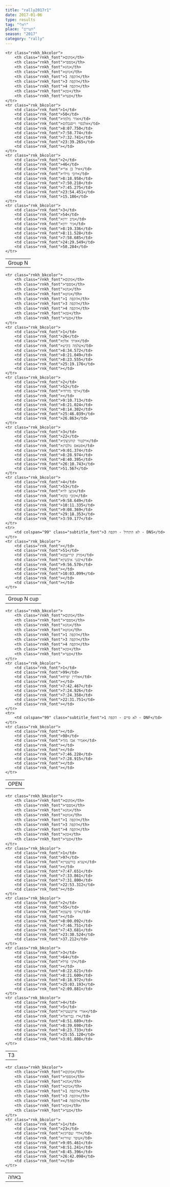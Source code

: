 ```yaml
---
title: "rally2017r1"
date: 2017-01-06
type: results
tag: "ראלי"
place: "חצרים"
season: "2017"
category: "rally"
---
```

<table class="line_color">
    <tr>
        <td colspan="99" class="title_font">Group N</td>
    </tr>

    <tr class="rnkh_bkcolor">
        <th class="rnkh_font">מקום</th>
        <th class="rnkh_font">מספר</th>
        <th class="rnkh_font">נהג</th>
        <th class="rnkh_font">נווט</th>
        <th class="rnkh_font">הקפה 1</th>
        <th class="rnkh_font">הקפה 3</th>
        <th class="rnkh_font">הקפה 4</th>
        <th class="rnkh_font">זמן</th>
        <th class="rnkh_font">פער</th>
    </tr>
    <tr class="rnk_bkcolor">
        <td class="rnk_font">1</td>
        <td class="rnk_font">50</td>
        <td class="rnk_font">אדר מלמד</td>
        <td class="rnk_font">אלכסיי וייסנבלום</td>
        <td class="rnk_font">8:07.750</td>
        <td class="rnk_font">7:58.774</td>
        <td class="rnk_font">7:32.741</td>
        <td class="rnk_font">23:39.265</td>
        <td class="rnk_font"></td>
    </tr>
    <tr class="rnk_bkcolor">
        <td class="rnk_font">2</td>
        <td class="rnk_font">46</td>
        <td class="rnk_font">איל בן ארי</td>
        <td class="rnk_font">דובי מילר</td>
        <td class="rnk_font">8:18.958</td>
        <td class="rnk_font">7:50.218</td>
        <td class="rnk_font">7:45.275</td>
        <td class="rnk_font">23:54.451</td>
        <td class="rnk_font">15.186</td>
    </tr>
    <tr class="rnk_bkcolor">
        <td class="rnk_font">3</td>
        <td class="rnk_font">54</td>
        <td class="rnk_font">נדב ירון</td>
        <td class="rnk_font">ניר ירון</td>
        <td class="rnk_font">8:19.336</td>
        <td class="rnk_font">8:11.528</td>
        <td class="rnk_font">7:58.685</td>
        <td class="rnk_font">24:29.549</td>
        <td class="rnk_font">50.284</td>
    </tr>
</table>
<table class="line_color">
    <tr>
        <td colspan="99" class="title_font">Group N cup</td>
    </tr>

    <tr class="rnkh_bkcolor">
        <th class="rnkh_font">מקום</th>
        <th class="rnkh_font">מספר</th>
        <th class="rnkh_font">נהג</th>
        <th class="rnkh_font">נווט</th>
        <th class="rnkh_font">הקפה 1</th>
        <th class="rnkh_font">הקפה 3</th>
        <th class="rnkh_font">הקפה 4</th>
        <th class="rnkh_font">זמן</th>
        <th class="rnkh_font">פער</th>
    </tr>
    <tr class="rnk_bkcolor">
        <td class="rnk_font">1</td>
        <td class="rnk_font">26</td>
        <td class="rnk_font">איתי אלון</td>
        <td class="rnk_font">שלמה בקיש</td>
        <td class="rnk_font">8:34.572</td>
        <td class="rnk_font">8:21.049</td>
        <td class="rnk_font">8:23.555</td>
        <td class="rnk_font">25:19.176</td>
        <td class="rnk_font"></td>
    </tr>
    <tr class="rnk_bkcolor">
        <td class="rnk_font">2</td>
        <td class="rnk_font">52</td>
        <td class="rnk_font">רפי מזרחי</td>
        <td class="rnk_font"></td>
        <td class="rnk_font">9:10.713</td>
        <td class="rnk_font">8:21.024</td>
        <td class="rnk_font">8:14.302</td>
        <td class="rnk_font">25:46.039</td>
        <td class="rnk_font">26.863</td>
    </tr>
    <tr class="rnk_bkcolor">
        <td class="rnk_font">3</td>
        <td class="rnk_font">22</td>
        <td class="rnk_font">ויקטור קוחניצקי</td>
        <td class="rnk_font">סטאס גולברג</td>
        <td class="rnk_font">9:01.374</td>
        <td class="rnk_font">8:28.974</td>
        <td class="rnk_font">8:40.395</td>
        <td class="rnk_font">26:10.743</td>
        <td class="rnk_font">51.567</td>
    </tr>
    <tr class="rnk_bkcolor">
        <td class="rnk_font">4</td>
        <td class="rnk_font">53</td>
        <td class="rnk_font">ניצן לוי</td>
        <td class="rnk_font">קובי כהן</td>
        <td class="rnk_font">9:58.649</td>
        <td class="rnk_font">10:11.335</td>
        <td class="rnk_font">9:08.369</td>
        <td class="rnk_font">29:18.353</td>
        <td class="rnk_font">3:59.177</td>
    </tr>
    <tr>
        <td colspan="99" class="subtitle_font">לא התחיל - הקפה 3 - DNS</td>
    </tr>
    <tr class="rnk_bkcolor">
        <td class="rnk_font"></td>
        <td class="rnk_font">51</td>
        <td class="rnk_font">מרק קרייצמן</td>
        <td class="rnk_font">יבגני איבשין</td>
        <td class="rnk_font">9:56.578</td>
        <td class="rnk_font"></td>
        <td class="rnk_font">10:03.099</td>
        <td class="rnk_font"></td>
        <td class="rnk_font"></td>
    </tr>
</table>
<table class="line_color">
    <tr>
        <td colspan="99" class="title_font">OPEN</td>
    </tr>

    <tr class="rnkh_bkcolor">
        <th class="rnkh_font">מקום</th>
        <th class="rnkh_font">מספר</th>
        <th class="rnkh_font">נהג</th>
        <th class="rnkh_font">נווט</th>
        <th class="rnkh_font">הקפה 1</th>
        <th class="rnkh_font">הקפה 3</th>
        <th class="rnkh_font">הקפה 4</th>
        <th class="rnkh_font">זמן</th>
        <th class="rnkh_font">פער</th>
    </tr>
    <tr class="rnk_bkcolor">
        <td class="rnk_font">1</td>
        <td class="rnk_font">99</td>
        <td class="rnk_font">אלירן יפרח</td>
        <td class="rnk_font"></td>
        <td class="rnk_font">7:42.467</td>
        <td class="rnk_font">7:24.926</td>
        <td class="rnk_font">7:24.358</td>
        <td class="rnk_font">22:31.751</td>
        <td class="rnk_font"></td>
    </tr>
    <tr>
        <td colspan="99" class="subtitle_font">לא סיים - הקפה 1 - DNF</td>
    </tr>
    <tr class="rnk_bkcolor">
        <td class="rnk_font"></td>
        <td class="rnk_font">98</td>
        <td class="rnk_font">אמיר אבו מוך</td>
        <td class="rnk_font"></td>
        <td class="rnk_font"></td>
        <td class="rnk_font">7:46.228</td>
        <td class="rnk_font">7:28.915</td>
        <td class="rnk_font"></td>
        <td class="rnk_font"></td>
    </tr>
</table>
<table class="line_color">
    <tr>
        <td colspan="99" class="title_font">T3</td>
    </tr>

    <tr class="rnkh_bkcolor">
        <th class="rnkh_font">מקום</th>
        <th class="rnkh_font">מספר</th>
        <th class="rnkh_font">נהג</th>
        <th class="rnkh_font">נווט</th>
        <th class="rnkh_font">הקפה 1</th>
        <th class="rnkh_font">הקפה 3</th>
        <th class="rnkh_font">הקפה 4</th>
        <th class="rnkh_font">זמן</th>
        <th class="rnkh_font">פער</th>
    </tr>
    <tr class="rnk_bkcolor">
        <td class="rnk_font">1</td>
        <td class="rnk_font">97</td>
        <td class="rnk_font">שגיא בורשטיין</td>
        <td class="rnk_font"></td>
        <td class="rnk_font">7:47.651</td>
        <td class="rnk_font">7:33.861</td>
        <td class="rnk_font">7:31.800</td>
        <td class="rnk_font">22:53.312</td>
        <td class="rnk_font"></td>
    </tr>
    <tr class="rnk_bkcolor">
        <td class="rnk_font">2</td>
        <td class="rnk_font">55</td>
        <td class="rnk_font">רוני פישמן</td>
        <td class="rnk_font"></td>
        <td class="rnk_font">8:00.092</td>
        <td class="rnk_font">7:46.751</td>
        <td class="rnk_font">7:43.681</td>
        <td class="rnk_font">23:30.524</td>
        <td class="rnk_font">37.212</td>
    </tr>
    <tr class="rnk_bkcolor">
        <td class="rnk_font">3</td>
        <td class="rnk_font">64</td>
        <td class="rnk_font">דני פרל</td>
        <td class="rnk_font"></td>
        <td class="rnk_font">8:22.621</td>
        <td class="rnk_font">8:21.600</td>
        <td class="rnk_font">8:18.972</td>
        <td class="rnk_font">25:03.193</td>
        <td class="rnk_font">2:09.881</td>
    </tr>
    <tr class="rnk_bkcolor">
        <td class="rnk_font">4</td>
        <td class="rnk_font">5</td>
        <td class="rnk_font">אורי אייזנשטיין</td>
        <td class="rnk_font">רז גבריאלי</td>
        <td class="rnk_font">8:51.689</td>
        <td class="rnk_font">8:39.698</td>
        <td class="rnk_font">8:23.733</td>
        <td class="rnk_font">25:55.120</td>
        <td class="rnk_font">3:01.808</td>
    </tr>
</table>
<table class="line_color">
    <tr>
        <td colspan="99" class="title_font">באחה</td>
    </tr>

    <tr class="rnkh_bkcolor">
        <th class="rnkh_font">מקום</th>
        <th class="rnkh_font">מספר</th>
        <th class="rnkh_font">נהג</th>
        <th class="rnkh_font">נווט</th>
        <th class="rnkh_font">הקפה 1</th>
        <th class="rnkh_font">הקפה 3</th>
        <th class="rnkh_font">הקפה 4</th>
        <th class="rnkh_font">זמן</th>
        <th class="rnkh_font">פער</th>
    </tr>
    <tr class="rnk_bkcolor">
        <td class="rnk_font">1</td>
        <td class="rnk_font">23</td>
        <td class="rnk_font">דדי שפרונץ</td>
        <td class="rnk_font">עופר שוורץ</td>
        <td class="rnk_font">9:05.461</td>
        <td class="rnk_font">8:51.241</td>
        <td class="rnk_font">8:45.396</td>
        <td class="rnk_font">26:42.098</td>
        <td class="rnk_font"></td>
    </tr>
</table>
